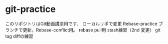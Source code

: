 # git-practice
このリポジトリはGit動画講座用です．
ローカルリポで変更
Rebase-practice ブランチで更新。Rebase-conflict用。
rebase pull用
stash練習（2nd 変更）
git tag diffの練習